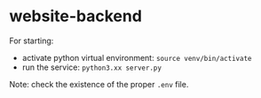 # website-backend

For starting:

- activate python virtual environment: `source venv/bin/activate`
- run the service: `python3.xx server.py`

Note: check the existence of the proper `.env` file.
